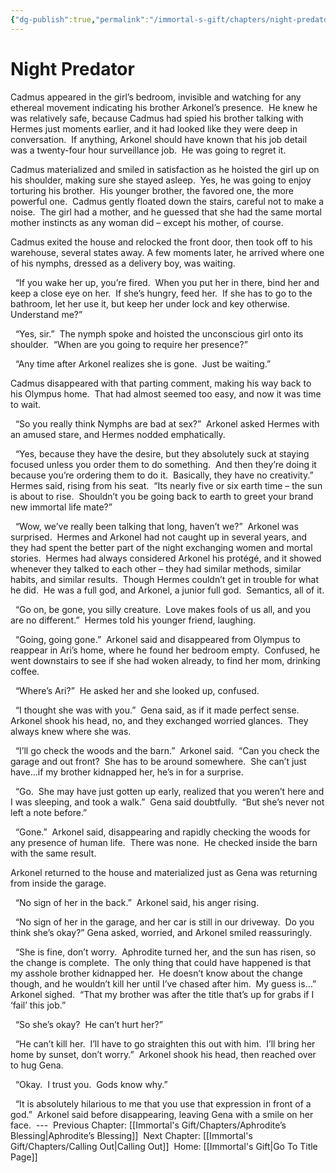 ```yaml
---
{"dg-publish":true,"permalink":"/immortal-s-gift/chapters/night-predator/"}
---
```


# Night Predator

Cadmus appeared in the girl’s bedroom, invisible and watching for any ethereal movement indicating his brother Arkonel’s presence.  He knew he was relatively safe, because Cadmus had spied his brother talking with Hermes just moments earlier, and it had looked like they were deep in conversation.  If anything, Arkonel should have known that his job detail was a twenty-four hour surveillance job.  He was going to regret it.

Cadmus materialized and smiled in satisfaction as he hoisted the girl up on his shoulder, making sure she stayed asleep.  Yes, he was going to enjoy torturing his brother.  His younger brother, the favored one, the more powerful one.  Cadmus gently floated down the stairs, careful not to make a noise.  The girl had a mother, and he guessed that she had the same mortal mother instincts as any woman did – except his mother, of course. 

Cadmus exited the house and relocked the front door, then took off to his warehouse, several states away. A few moments later, he arrived where one of his nymphs, dressed as a delivery boy, was waiting.

  “If you wake her up, you’re fired.  When you put her in there, bind her and keep a close eye on her.  If she’s hungry, feed her.  If she has to go to the bathroom, let her use it, but keep her under lock and key otherwise.  Understand me?”

  “Yes, sir.”  The nymph spoke and hoisted the unconscious girl onto its shoulder.  “When are you going to require her presence?”

  “Any time after Arkonel realizes she is gone.  Just be waiting.”

Cadmus disappeared with that parting comment, making his way back to his Olympus home.  That had almost seemed too easy, and now it was time to wait.

  “So you really think Nymphs are bad at sex?”  Arkonel asked Hermes with an amused stare, and Hermes nodded emphatically.

  “Yes, because they have the desire, but they absolutely suck at staying focused unless you order them to do something.  And then they’re doing it because you’re ordering them to do it.  Basically, they have no creativity.”  Hermes said, rising from his seat.  “Its nearly five or six earth time – the sun is about to rise.  Shouldn’t you be going back to earth to greet your brand new immortal life mate?”

  “Wow, we’ve really been talking that long, haven’t we?”  Arkonel was surprised.  Hermes and Arkonel had not caught up in several years, and they had spent the better part of the night exchanging women and mortal stories.  Hermes had always considered Arkonel his protégé, and it showed whenever they talked to each other – they had similar methods, similar habits, and similar results.  Though Hermes couldn’t get in trouble for what he did.  He was a full god, and Arkonel, a junior full god.  Semantics, all of it.

  “Go on, be gone, you silly creature.  Love makes fools of us all, and you are no different.”  Hermes told his younger friend, laughing.

  “Going, going gone.”  Arkonel said and disappeared from Olympus to reappear in Ari’s home, where he found her bedroom empty.  Confused, he went downstairs to see if she had woken already, to find her mom, drinking coffee.

  “Where’s Ari?”  He asked her and she looked up, confused.

  “I thought she was with you.”  Gena said, as if it made perfect sense.  Arkonel shook his head, no, and they exchanged worried glances.  They always knew where she was.

  “I’ll go check the woods and the barn.”  Arkonel said.  “Can you check the garage and out front?  She has to be around somewhere.  She can’t just have…if my brother kidnapped her, he’s in for a surprise.

  “Go.  She may have just gotten up early, realized that you weren’t here and I was sleeping, and took a walk.”  Gena said doubtfully.  “But she’s never not left a note before.”

  “Gone.”  Arkonel said, disappearing and rapidly checking the woods for any presence of human life.  There was none.  He checked inside the barn with the same result.

Arkonel returned to the house and materialized just as Gena was returning from inside the garage. 

  “No sign of her in the back.”  Arkonel said, his anger rising.

  “No sign of her in the garage, and her car is still in our driveway.  Do you think she’s okay?” Gena asked, worried, and Arkonel smiled reassuringly.

  “She is fine, don’t worry.  Aphrodite turned her, and the sun has risen, so the change is complete.  The only thing that could have happened is that my asshole brother kidnapped her.  He doesn’t know about the change though, and he wouldn’t kill her until I’ve chased after him.  My guess is…” Arkonel sighed.  “That my brother was after the title that’s up for grabs if I ‘fail’ this job.”

  “So she’s okay?  He can’t hurt her?”

  “He can’t kill her.  I’ll have to go straighten this out with him.  I’ll bring her home by sunset, don’t worry.”  Arkonel shook his head, then reached over to hug Gena.

  “Okay.  I trust you.  Gods know why.”

  “It is absolutely hilarious to me that you use that expression in front of a god.”  Arkonel said before disappearing, leaving Gena with a smile on her face.
 ---
 Previous Chapter: [[Immortal's Gift/Chapters/Aphrodite’s Blessing\|Aphrodite’s Blessing]]
 Next Chapter: [[Immortal's Gift/Chapters/Calling Out\|Calling Out]]
 Home: [[Immortal's Gift\|Go To Title Page]]